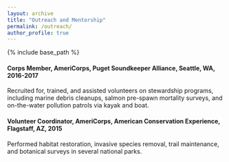 ```yaml
---
layout: archive
title: "Outreach and Mentorship"
permalink: /outreach/
author_profile: true
---
```


{% include base_path %}

#### Corps Member, AmeriCorps, Puget Soundkeeper Alliance, Seattle, WA, 2016-2017
Recruited for, trained, and assisted volunteers on stewardship programs, including marine debris cleanups, salmon pre-spawn mortality surveys, and on-the-water pollution patrols via kayak and boat.

#### Volunteer Coordinator, AmeriCorps, American Conservation Experience, Flagstaff, AZ, 2015
Performed habitat restoration, invasive species removal, trail maintenance, and botanical surveys in several national parks.

